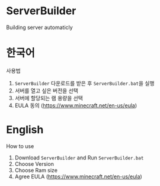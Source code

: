 # ServerBuilder
Building server automaticly
# 한국어
사용법

1. `ServerBuilder` 다운로드를 받은 후 `ServerBuilder.bat`을 실행
2. 서버를 열고 싶은 버전을 선택
3. 서버에 할당되는 램 용량을 선택
4. EULA 동의 (https://www.minecraft.net/en-us/eula)

# English
How to use

1. Download `ServerBuilder` and Run `ServerBuilder.bat`
2. Choose Version
3. Choose Ram size
4. Agree EULA (https://www.minecraft.net/en-us/eula)

